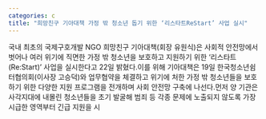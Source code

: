 ```yaml
---
categories: c
title: "희망친구 기아대책 가정 밖 청소년 돕기 위한 ‘리스타트ReStart’ 사업 실시"
---
```

국내 최초의 국제구호개발 NGO 희망친구 기아대책(회장 유원식)은 사회적 안전망에서 벗어나 여러 위기에 직면한 가정 밖 청소년을 보호하고 지원하기 위한 ‘리스타트(Re:Start)’ 사업을 실시한다고 22일 밝혔다.이를 위해 기아대책은 19일 한국청소년쉼터협의회(이사장 고승덕)와 업무협약을 체결하고 위기에 처한 가정 밖 청소년들을 보호하기 위한 다양한 지원 프로그램을 전개하며 사회 안전망 구축에 나선다.먼저 양 기관은 사각지대에 내몰린 청소년들을 초기 발굴해 범죄 등 각종 문제에 노출되지 않도록 가장 시급한 영역부터 긴급 지원을 시